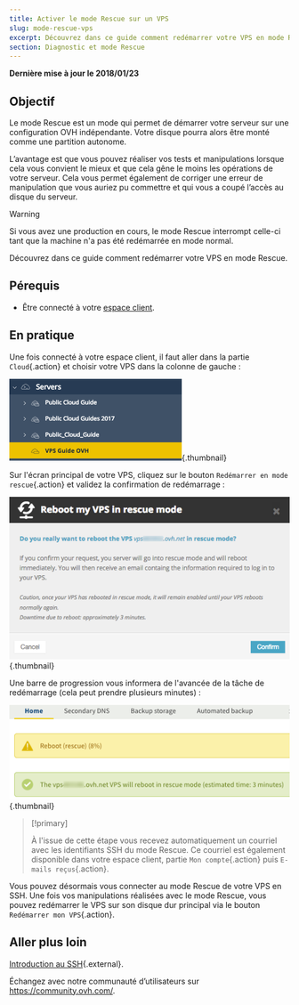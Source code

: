 ```yaml
---
title: Activer le mode Rescue sur un VPS
slug: mode-rescue-vps
excerpt: Découvrez dans ce guide comment redémarrer votre VPS en mode Rescue.
section: Diagnostic et mode Rescue
---
```


**Dernière mise à jour le 2018/01/23**

## Objectif

Le mode Rescue est un mode qui permet de démarrer votre serveur sur une configuration OVH indépendante. Votre disque pourra alors être monté comme une partition autonome.

L’avantage est que vous pouvez réaliser vos tests et manipulations lorsque cela vous convient le mieux et que cela gêne le moins les opérations de votre serveur. Cela vous permet également de corriger une erreur de manipulation que vous auriez pu commettre et qui vous a coupé l’accès au disque du serveur.

> [!warning]
>
> Si vous avez une production en cours, le mode Rescue interrompt celle-ci tant que la machine n'a pas été redémarrée en mode normal.
> 

Découvrez dans ce guide comment redémarrer votre VPS en mode Rescue.

## Pérequis

- Être connecté à votre [espace client](https://ca.ovh.com/auth/?action=gotomanager).


## En pratique

Une fois connecté à votre espace client, il faut aller dans la partie `Cloud`{.action} et choisir votre VPS dans la colonne de gauche :

![Partie VPS dans l'espace client](images/vps_rescue1.png){.thumbnail}

Sur l'écran principal de votre VPS, cliquez sur le bouton `Redémarrer en mode rescue`{.action} et validez la confirmation de redémarrage :

![Validation du mode Rescue](images/vps_rescue2.png){.thumbnail}

Une barre de progression vous informera de l'avancée de la tâche de redémarrage (cela peut prendre plusieurs minutes) :

![Progression du mode Rescue](images/rescue_task.png){.thumbnail}

> [!primary]
>
> À l'issue de cette étape vous recevez automatiquement un courriel avec les identifiants SSH du mode Rescue. Ce courriel est également disponible dans votre espace client, partie `Mon compte`{.action} puis `E-mails reçus`{.action}.
> 

Vous pouvez désormais vous connecter au mode Rescue de votre VPS en SSH. Une fois vos manipulations réalisées avec le mode Rescue, vous pouvez redémarrer le VPS sur son disque dur principal via le bouton `Redémarrer mon VPS`{.action}.


## Aller plus loin

[Introduction au SSH](https://docs.ovh.com/ca/fr/dedicated/ssh-introduction/){.external}.

Échangez avec notre communauté d’utilisateurs sur <https://community.ovh.com/>.